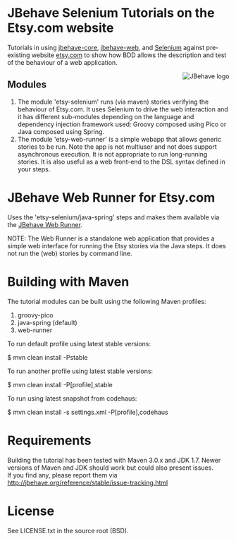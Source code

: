 # JBehave Selenium Tutorials on the Etsy.com website

Tutorials in using [jbehave-core](http://github.com/jbehave/jbehave-core), [jbehave-web](http://github.com/jbehave/jbehave-web), and [Selenium](http://seleniumhq.org/) 
against pre-existing website [etsy.com](http://etsy.com) to show how BDD allows the description and test of the behaviour of a web application. 

<img src="http://jbehave.org/reference/preview/images/jbehave-logo.png" alt="JBehave logo" align="right" />

## Modules

1. The module 'etsy-selenium' runs (via maven) stories verifying the behaviour of Etsy.com.  It uses Selenium to drive the web interaction and it has different sub-modules 
depending on the language and dependency injection framework used:  Groovy composed using Pico or Java composed using Spring. 
2. The module 'etsy-web-runner' is a simple webapp that allows generic stories to be run.  Note the app is not multiuser and not does support asynchronous 
execution.   It is not appropriate to run long-running stories.  It is also useful as a web front-end to the DSL syntax defined in your steps.

# JBehave Web Runner for Etsy.com

Uses the 'etsy-selenium/java-spring' steps and makes them available via the [JBehave Web Runner](http://jbehave.org/reference/web/stable/using-web-runner.html).

NOTE:  The Web Runner is a standalone web application that provides a simple web interface for running the Etsy stories via the Java steps.   It does not run the (web) stories by command line.
 
# Building with Maven 

The tutorial modules can be built using the following Maven profiles: 

1. groovy-pico
2. java-spring (default)
3. web-runner

To run default profile using latest stable versions:

$ mvn clean install -Pstable

To run another profile using latest stable versions:

$ mvn clean install -P[profile],stable

To run using latest snapshot from codehaus: 

$ mvn clean install -s settings.xml -P[profile],codehaus

# Requirements 

Building the tutorial has been tested with Maven 3.0.x and JDK 1.7.   Newer versions of Maven and JDK should work but could also present issues.  
If you find any, please report them via http://jbehave.org/reference/stable/issue-tracking.html

# License

See LICENSE.txt in the source root (BSD).

